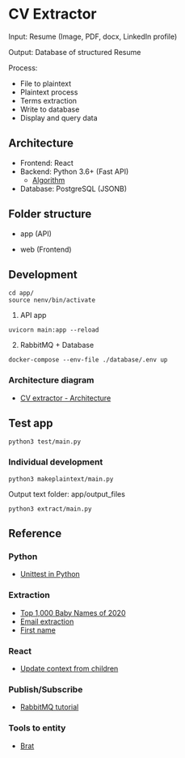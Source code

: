 # CV Extractor

Input: Resume (Image, PDF, docx, LinkedIn profile)

Output: Database of structured Resume

Process:
- File to plaintext
- Plaintext process
- Terms extraction
- Write to database
- Display and query data

## Architecture

- Frontend: React
- Backend: Python 3.6+ (Fast API)
    - [Algorithm](https://github.com/KEEP-EDU-HK/keep_clap/tree/master/SoftSkillExtraction)
- Database: PostgreSQL (JSONB)

## Folder structure

- app (API)

- web (Frontend)


## Development

```
cd app/
source nenv/bin/activate
```

1. API app
```
uvicorn main:app --reload
```

2. RabbitMQ + Database
```
docker-compose --env-file ./database/.env up
```

### Architecture diagram

- [CV extractor - Architecture](https://app.diagrams.net/#G1GVSMvMNJHijZdG54S2mhAIJn4IxNdout)

## Test app

```
python3 test/main.py
```

### Individual development
```
python3 makeplaintext/main.py
```
Output text folder: app/output_files


```
python3 extract/main.py
```

## Reference

### Python

- [Unittest in Python](https://www.codingame.com/playgrounds/10614/python-unit-test-with-unittest)

### Extraction

- [Top 1,000 Baby Names of 2020](https://www.verywellfamily.com/top-1000-baby-girl-names-2757832)
- [Email extraction](https://www.thepythoncode.com/article/extracting-email-addresses-from-web-pages-using-python)
- [First name](https://github.com/philipperemy/name-dataset)

### React

- [Update context from children](https://stackoverflow.com/questions/41030361/how-to-update-react-context-from-inside-a-child-component)

### Publish/Subscribe

- [RabbitMQ tutorial](https://aio-pika.readthedocs.io/en/latest/rabbitmq-tutorial/5-topics.html)

### Tools to entity

- [Brat](https://brat.nlplab.org/manual.html)
